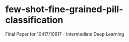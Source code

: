 # few-shot-fine-grained-pill-classification
Final Paper for 10417/10617 - Intermediate Deep Learning
